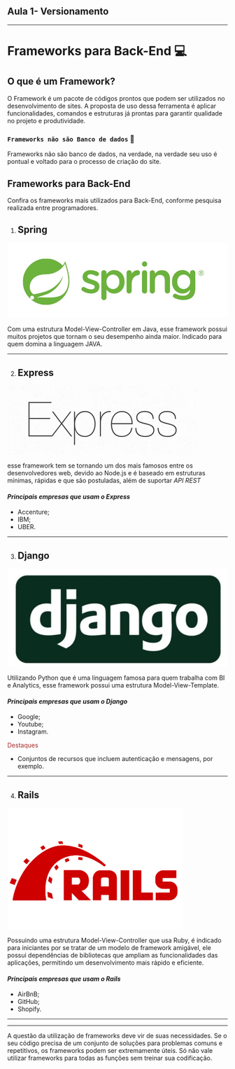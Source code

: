 

## Aula 1- Versionamento 


---
# Frameworks para Back-End :computer:

## O que é um Framework?


 <p> O Framework é um pacote de códigos prontos que podem ser utilizados no desenvolvimento de sites. A proposta de uso dessa ferramenta é aplicar funcionalidades, comandos e estruturas já prontas para garantir qualidade no projeto e produtividade.<p>

###  ``` Frameworks não são Banco de dados ``` :floppy_disk:


<p> Frameworks não são banco de dados, na verdade, na verdade seu uso é pontual e voltado para o processo de criação do site.<p>

## Frameworks para Back-End

<p> Confira os frameworks mais utilizados para Back-End, conforme pesquisa realizada entre programadores.<p.>



1. ## **Spring**
![Spring](img/Spring_frameworks..jpg)

Com uma estrutura Model-View-Controller em Java, esse framework possui muitos projetos que tornam o seu desempenho ainda maior. Indicado para quem domina a linguagem JAVA.

---
2. ## **Express**

![Express](img/Express_frameworks.png )

esse framework tem se tornando um dos mais famosos entre os desenvolvedores web, devido ao Node.js e é baseado em estruturas mínimas, rápidas e que são postuladas, além de suportar *API REST*

#### *Principais empresas que usam o Express*

- Accenture;
- IBM;
- UBER.
----
3. ## **Django**
![Django](img/Django_frameworks.jpg)


Utilizando Python que é uma linguagem famosa para quem trabalha com BI e Analytics, esse framework possui uma estrutura Model-View-Template.

#### *Principais empresas que usam o Django*

- Google;
- Youtube;
- Instagram.

<span style="color:brown">Destaques</span>
 - Conjuntos de recursos que incluem autenticação e mensagens, por exemplo.

----
 4. ## **Rails**
![Rails](img/Rails_frameworks.jpg)


Possuindo uma estrutura Model-View-Controller que usa Ruby, é indicado para iniciantes por se tratar de um modelo de framework amigável, ele possui dependências de bibliotecas que ampliam as funcionalidades das aplicações, permitindo um desenvolvimento mais rápido e eficiente.

#### *Principais empresas que usam o Rails*

- AirBnB;
- GitHub;
- Shopify.



___
----

<p> A questão da utilização de frameworks deve vir de suas necessidades. Se o seu código precisa de um conjunto de soluções para problemas comuns e repetitivos, os frameworks podem ser extremamente úteis. Só não vale utilizar frameworks para todas as funções sem treinar sua codificação. <p>